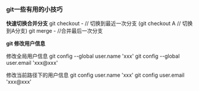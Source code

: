 ### git一些有用的小技巧

**快速切换合并分支**
git checkout -  // 切换到最近一次分支 (git checkout A  // 切换到A分支)
git merge -     //合并最后一次分支


**git 修改用户信息**

修改全局用户信息
git config --global user.name 'xxx'
git config --global user.email 'xxx@xxx'

修改当前路径下的用户信息
git config user.name 'xxx'
git config user.email 'xxx@xxx'
